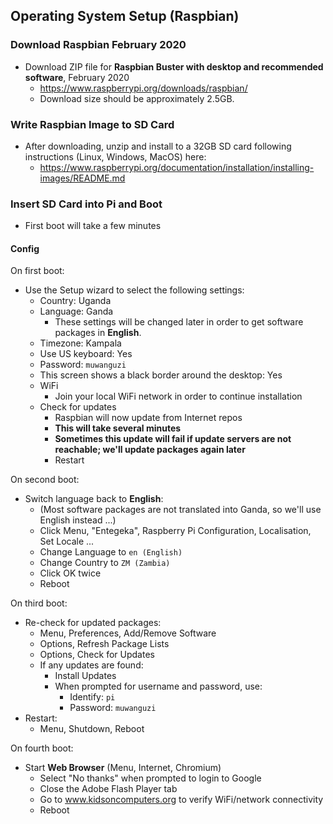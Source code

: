 ## Operating System Setup (Raspbian)

### Download Raspbian February 2020

- Download ZIP file for **Raspbian Buster with desktop and recommended software**, February 2020
  - https://www.raspberrypi.org/downloads/raspbian/
  - Download size should be approximately 2.5GB.

### Write Raspbian Image to SD Card

- After downloading, unzip and install to a 32GB SD card following instructions (Linux, Windows, MacOS) here:
  - https://www.raspberrypi.org/documentation/installation/installing-images/README.md

### Insert SD Card into Pi and Boot

- First boot will take a few minutes

#### Config

On first boot:

- Use the Setup wizard to select the following settings:
  - Country: Uganda
  - Language: Ganda
    - These settings will be changed later in order to get software packages in **English**.
  - Timezone: Kampala
  - Use US keyboard: Yes
  - Password: `muwanguzi`
  - This screen shows a black border around the desktop: Yes
  - WiFi
    - Join your local WiFi network in order to continue installation
  - Check for updates
    - Raspbian will now update from Internet repos
    - **This will take several minutes**
    - **Sometimes this update will fail if update servers are not reachable; we'll update packages again later**
    - Restart

On second boot:

- Switch language back to **English**:
  - (Most software packages are not translated into Ganda, so we'll use English instead ...)
  - Click Menu, "Entegeka", Raspberry Pi Configuration, Localisation, Set Locale ...
  - Change Language to `en (English)`
  - Change Country to `ZM (Zambia)`
  - Click OK twice
  - Reboot

On third boot:

- Re-check for updated packages:
  - Menu, Preferences, Add/Remove Software
  - Options, Refresh Package Lists
  - Options, Check for Updates
  - If any updates are found:
    - Install Updates
    - When prompted for username and password, use:
      - Identify: `pi`
      - Password: `muwanguzi`
- Restart:
  - Menu, Shutdown, Reboot

On fourth boot:

- Start **Web Browser** (Menu, Internet, Chromium)
  - Select "No thanks" when prompted to login to Google
  - Close the Adobe Flash Player tab
  - Go to www.kidsoncomputers.org to verify WiFi/network connectivity
  - Reboot
